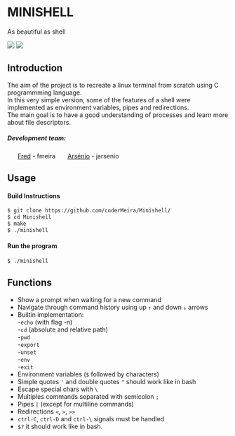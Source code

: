 # MINISHELL
As beautiful as shell

![](https://img.shields.io/badge/Language-C-blue)
![](https://img.shields.io/badge/School-42-black)


## Introduction

The aim of the project is to recreate a linux terminal from scratch using C programmming language.\
In this very simple version, some of the features of a shell were implemented as environment variables, pipes and redirections.\
The main goal is to have a good understanding of processes and learn more about file descriptors.

##### Development team:
 &nbsp;&nbsp;&nbsp;&nbsp;&nbsp;&nbsp;[Fred](https://github.com/coderMeira) - fmeira
 &nbsp;&nbsp;&nbsp;&nbsp;&nbsp;&nbsp;[Arsénio](https://github.com/RealMadnessWorld) - jarsenio

## Usage

#### Build Instructions

```bash
$ git clone https://github.com/coderMeira/Minishell/
$ cd Minishell
$ make
$ ./minishell
```

#### Run the program

```bash
$ ./minishell
```

## Functions

- Show a prompt when waiting for a new command
- Navigate through command history using up `↑` and down `↓` arrows  
- Builtin implementation:\
	-`echo` (with flag -n)\
	-`cd` (absolute and relative path)\
	-`pwd`\
	-`export`\
	-`unset`\
	-`env`\
	-`exit`
- Environment variables (`$` followed by characters)
- Simple quotes `'` and double quotes `"` should work like in bash
- Escape special chars with `\`
- Multiples commands separated with semicolon `;`
- Pipes `|` (except for multiline commands)
- Redirections `<`, `>`, `>>`
- `ctrl-C`, `ctrl-D` and `ctrl-\` signals must be handled
- `$?` it should work like in bash.
